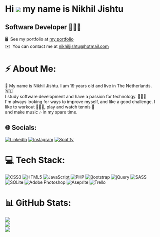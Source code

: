 Hi ![](https://user-images.githubusercontent.com/18350557/176309783-0785949b-9127-417c-8b55-ab5a4333674e.gif) my name is Nikhil Jishtu
=====================================================================================================================================

Software Developer 👨🏻‍💻
--------------------------

🖥️  See my portfolio at [my portfolio](http://87248.stu.sd-lab.nl/portfolio/index/username.html)<br>
✉️  You can contact me at [nikhiljishtu@hotmail.com](mailto:nikhiljishtu@hotmail.com)


# ⚡️ About Me:
🔭 My name is Nikhil Jishtu. I am 19 years old and live in The Netherlands. 🇳🇱<br>I study software development and have a passion for technology. 👨🏻‍💻<br>I'm always looking for ways to improve myself, and like a good challenge. I like to workout 🏋🏻‍♂️, play and watch tennis 🎾<br>and make music 🎶 in my spare time.<br>


## 🌐 Socials:
[![LinkedIn](https://img.shields.io/badge/LinkedIn-%230077B5.svg?logo=linkedin&logoColor=white)](https://nl.linkedin.com/in/nikhil-jishtu-90b1b322a) [![Instagram](https://img.shields.io/badge/Instagram-%23E4405F.svg?logo=Instagram&logoColor=white)](https://instagram.com/gekkeperp) [![Spotify](https://img.shields.io/badge/Spotify-%0add08.svg?logo=spotify&logoColor=white)](https://open.spotify.com/artist/2FlT0RsqtDzGRGCv8q4ExO)

# 💻 Tech Stack:
![CSS3](https://img.shields.io/badge/css3-%231572B6.svg?style=for-the-badge&logo=css3&logoColor=white) ![HTML5](https://img.shields.io/badge/html5-%23E34F26.svg?style=for-the-badge&logo=html5&logoColor=white) ![JavaScript](https://img.shields.io/badge/javascript-%23323330.svg?style=for-the-badge&logo=javascript&logoColor=%23F7DF1E) ![PHP](https://img.shields.io/badge/php-%23777BB4.svg?style=for-the-badge&logo=php&logoColor=white) ![Bootstrap](https://img.shields.io/badge/bootstrap-%23563D7C.svg?style=for-the-badge&logo=bootstrap&logoColor=white) ![jQuery](https://img.shields.io/badge/jquery-%230769AD.svg?style=for-the-badge&logo=jquery&logoColor=white) ![SASS](https://img.shields.io/badge/SASS-hotpink.svg?style=for-the-badge&logo=SASS&logoColor=white) ![SQLite](https://img.shields.io/badge/sqlite-%2307405e.svg?style=for-the-badge&logo=sqlite&logoColor=white) ![Adobe Photoshop](https://img.shields.io/badge/adobephotoshop-%2331A8FF.svg?style=for-the-badge&logo=adobephotoshop&logoColor=white) ![Aseprite](https://img.shields.io/badge/Aseprite-FFFFFF?style=for-the-badge&logo=Aseprite&logoColor=#7D929E) ![Trello](https://img.shields.io/badge/Trello-%23026AA7.svg?style=for-the-badge&logo=Trello&logoColor=white)
# 📊 GitHub Stats:
![](https://github-readme-stats.vercel.app/api?username=NikhilJishtu&theme=dark&hide_border=false&include_all_commits=true&count_private=true)<br/>
![](https://github-readme-streak-stats.herokuapp.com/?user=NikhilJishtu&theme=dark&hide_border=false)<br/>
![](https://github-readme-stats.vercel.app/api/top-langs/?username=NikhilJishtu&theme=dark&hide_border=false&include_all_commits=true&count_private=true&layout=compact)
